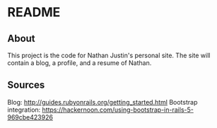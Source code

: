 # README

## About
This project is the code for Nathan Justin's personal site. The site will contain a blog, a profile, and a resume of Nathan.

## Sources
Blog: http://guides.rubyonrails.org/getting_started.html
Bootstrap integration: https://hackernoon.com/using-bootstrap-in-rails-5-969cbe423926

